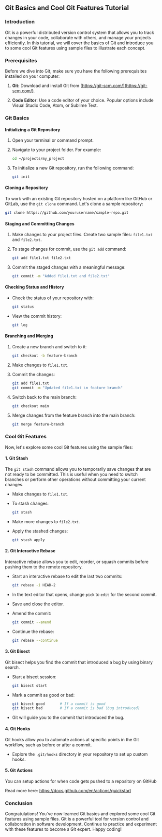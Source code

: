 ## Git Basics and Cool Git Features Tutorial

### Introduction

Git is a powerful distributed version control system that allows you to track changes in your code, collaborate with others, and manage your projects efficiently. In this tutorial, we will cover the basics of Git and introduce you to some cool Git features using sample files to illustrate each concept.

### Prerequisites

Before we dive into Git, make sure you have the following prerequisites installed on your computer:

1. **Git**: Download and install Git from [https://git-scm.com/](https://git-scm.com/).

2. **Code Editor**: Use a code editor of your choice. Popular options include Visual Studio Code, Atom, or Sublime Text.

### Git Basics

#### Initializing a Git Repository

1. Open your terminal or command prompt.

2. Navigate to your project folder. For example:

   ```bash
   cd ~/projects/my_project
   ```

3. To initialize a new Git repository, run the following command:

   ```bash
   git init
   ```

#### Cloning a Repository

To work with an existing Git repository hosted on a platform like GitHub or GitLab, use the `git clone` command. Let's clone a sample repository:

```bash
git clone https://github.com/yourusername/sample-repo.git
```

#### Staging and Committing Changes

1. Make changes to your project files. Create two sample files: `file1.txt` and `file2.txt`.

2. To stage changes for commit, use the `git add` command:

   ```bash
   git add file1.txt file2.txt
   ```

3. Commit the staged changes with a meaningful message:

   ```bash
   git commit -m "Added file1.txt and file2.txt"
   ```

#### Checking Status and History

- Check the status of your repository with:

  ```bash
  git status
  ```

- View the commit history:

  ```bash
  git log
  ```

#### Branching and Merging

1. Create a new branch and switch to it:

   ```bash
   git checkout -b feature-branch
   ```

2. Make changes to `file1.txt`.

3. Commit the changes:

   ```bash
   git add file1.txt
   git commit -m "Updated file1.txt in feature branch"
   ```

4. Switch back to the main branch:

   ```bash
   git checkout main
   ```

5. Merge changes from the feature branch into the main branch:

   ```bash
   git merge feature-branch
   ```

### Cool Git Features

Now, let's explore some cool Git features using the sample files:

#### 1. Git Stash

The `git stash` command allows you to temporarily save changes that are not ready to be committed. This is useful when you need to switch branches or perform other operations without committing your current changes.

- Make changes to `file1.txt`.

- To stash changes:

  ```bash
  git stash
  ```

- Make more changes to `file2.txt`.

- Apply the stashed changes:

  ```bash
  git stash apply
  ```

#### 2. Git Interactive Rebase

Interactive rebase allows you to edit, reorder, or squash commits before pushing them to the remote repository.

- Start an interactive rebase to edit the last two commits:

  ```bash
  git rebase -i HEAD~2
  ```

- In the text editor that opens, change `pick` to `edit` for the second commit.

- Save and close the editor.

- Amend the commit:

  ```bash
  git commit --amend
  ```

- Continue the rebase:

  ```bash
  git rebase --continue
  ```

#### 3. Git Bisect

Git bisect helps you find the commit that introduced a bug by using binary search.

- Start a bisect session:

  ```bash
  git bisect start
  ```

- Mark a commit as good or bad:

  ```bash
  git bisect good       # If a commit is good
  git bisect bad        # If a commit is bad (bug introduced)
  ```

- Git will guide you to the commit that introduced the bug.

#### 4. Git Hooks

Git hooks allow you to automate actions at specific points in the Git workflow, such as before or after a commit.

- Explore the `.git/hooks` directory in your repository to set up custom hooks.

#### 5. Git Actions

You can setup actions for when code gets pushed to a repository on GitHub

Read more here: https://docs.github.com/en/actions/quickstart

### Conclusion

Congratulations! You've now learned Git basics and explored some cool Git features using sample files. Git is a powerful tool for version control and collaboration in software development. Continue to practice and experiment with these features to become a Git expert. Happy coding!
